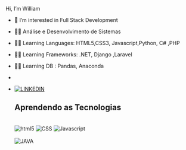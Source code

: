 Hi, I’m William
- 👀 I’m interested in Full Stack Development 
- 👩‍🎓 Análise e Desenvolvimento de Sistemas 
- 👩‍💻 Learning Languages: HTML5,CSS3, Javascript,Python, C# ,PHP 
- 👩‍💻 Learning Frameworks: .NET, Django ,Laravel
- 👩‍💻 Learning DB : Pandas, Anaconda
- 
-  [![LINKEDIN](https://img.shields.io/badge/LinkedIn-0077B5?style=for-the-badge&logo=linkedin&logoColor=white)](www.linkedin.com/in/william-ferreira-dantas-neto-7849b8114)

   ## Aprendendo as Tecnologias 
   
   <div style="display : inline-block"> <br/>
      <img align="center" alt="html5" src="https://img.shields.io/badge/HTML5-E34F26?style=for-the-badge&logo=html5&logoColor=white"/>
      <img align="center" alt="CSS" src="https://img.shields.io/badge/CSS3-1572B6?style=for-the-badge&logo=css3&logoColor=white"/>
      <img align="center" alt="Javascript" src="https://img.shields.io/badge/JavaScript-F7DF1E?style=for-the-badge&logo=javascript&logoColor=black "/>

      </br>
      </br>
      
      <img align="center" alt="JAVA" src="https://img.shields.io/badge/Java-ED8B00?style=for-the-badge&logo=java&logoColor=white "/>

  </div><br>
